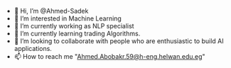 - 👋 Hi, I’m @Ahmed-Sadek
- 👀 I’m interested in Machine Learning
- 🌱 I’m currently working as NLP specialist
- 🌱 I’m currently learning trading Algorithms.
- 💞️ I’m looking to collaborate with people who are enthusiastic to build AI applications.
- 📫 How to reach me "Ahmed.Abobakr.59@h-eng.helwan.edu.eg"

<!---
Ahmed-Sadek/Ahmed-Sadek is a ✨ special ✨ repository because its `README.md` (this file) appears on your GitHub profile.
You can click the Preview link to take a look at your changes.
--->
